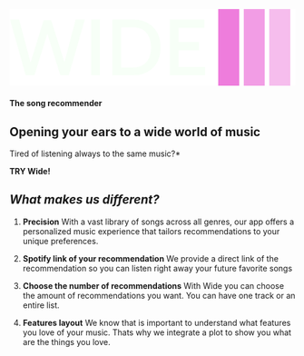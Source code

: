 ![Alt text](src/img/logo.png?raw=true "Title")

 #### The song recommender

## Opening your ears to a wide world of music

Tired of listening always to the same music?*

**TRY Wide!**

## *What makes us different?*

1. **Precision**
With a vast library of songs across all genres, our app offers a personalized music experience that tailors recommendations to your unique preferences.

2. **Spotify link of your recommendation**
We provide a direct link of the recommendation so you can listen  right away your future favorite songs

3. **Choose the number of recommendations**
With Wide you can choose the amount of recommendations you want. You can have one track or an entire list.

4. **Features layout**
We know that is important to understand what features you love of your music. Thats why we integrate a plot to show you what are the things  you love.
